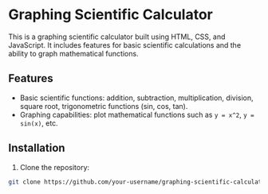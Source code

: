 # Graphing Scientific Calculator

This is a graphing scientific calculator built using HTML, CSS, and JavaScript. It includes features for basic scientific calculations and the ability to graph mathematical functions.

## Features
- Basic scientific functions: addition, subtraction, multiplication, division, square root, trigonometric functions (sin, cos, tan).
- Graphing capabilities: plot mathematical functions such as `y = x^2`, `y = sin(x)`, etc.

## Installation

1. Clone the repository:

```bash
git clone https://github.com/your-username/graphing-scientific-calculator.git
